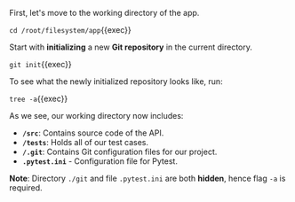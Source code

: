 First, let's move to the working directory of the app.

`cd /root/filesystem/app`{{exec}}

Start with **initializing** a new **Git repository** in the current directory.

`git init`{{exec}}

To see what the newly initialized repository looks like, run:

`tree -a`{{exec}}


As we see, our working directory now includes:
- **`/src`**: Contains source code of the API. 
- **`/tests`**: Holds all of our test cases.
- **`/.git`**: Contains Git configuration files for our project.
- **`.pytest.ini`** - Configuration file for Pytest.

**Note**: Directory `./git` and file `.pytest.ini` are both **hidden**, hence flag `-a` is required.


